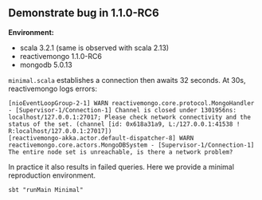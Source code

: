 Demonstrate bug in 1.1.0-RC6
-----------

**Environment:**
- scala 3.2.1 (same is observed with scala 2.13)
- reactivemongo 1.1.0-RC6
- mongodb 5.0.13

`minimal.scala` establishes a connection then awaits 32 seconds.
At 30s, reactivemongo logs errors:
```
[nioEventLoopGroup-2-1] WARN reactivemongo.core.protocol.MongoHandler - [Supervisor-1/Connection-1] Channel is closed under 1301956ns: localhost/127.0.0.1:27017; Please check network connectivity and the status of the set. (channel [id: 0x618a31a9, L:/127.0.0.1:41538 ! R:localhost/127.0.0.1:27017])
[reactivemongo-akka.actor.default-dispatcher-8] WARN reactivemongo.core.actors.MongoDBSystem - [Supervisor-1/Connection-1] The entire node set is unreachable, is there a network problem?
```
In practice it also results in failed queries. Here we provide a minimal reproduction environment.

```
sbt "runMain Minimal"
```
